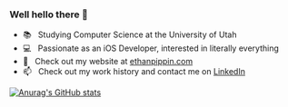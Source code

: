 ### Well hello there 👋

- 📚 &nbsp; Studying Computer Science at the University of Utah
- 💻 &nbsp; Passionate as an iOS Developer, interested in literally everything
- 📝 &nbsp; Check out my website at [ethanpippin.com](https://ethanpippin.com)
- 📫 &nbsp; Check out my work history and contact me on [LinkedIn](https://www.linkedin.com/in/ethan-pippin-b0754a164/)

[![Anurag's GitHub stats](https://github-readme-stats.vercel.app/api?username=LePips&hide=stars&count_private=true&theme=dracula)](https://github.com/anuraghazra/github-readme-stats)
